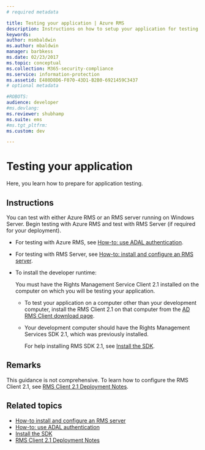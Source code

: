 ```yaml
---
# required metadata

title: Testing your application | Azure RMS
description: Instructions on how to setup your application for testing.
keywords:
author: msmbaldwin
ms.author: mbaldwin
manager: barbkess
ms.date: 02/23/2017
ms.topic: conceptual
ms.collection: M365-security-compliance
ms.service: information-protection
ms.assetid: E480D8D6-F070-43D1-B2B0-6921459C3437
# optional metadata

#ROBOTS:
audience: developer
#ms.devlang:
ms.reviewer: shubhamp
ms.suite: ems
#ms.tgt_pltfrm:
ms.custom: dev

---
```


# Testing your application

Here, you learn how to prepare for application testing.

## Instructions

You can test with either Azure RMS or an RMS server running on Windows Server.  Begin testing with Azure RMS and test with RMS Server (if required for your deployment).

- For testing with Azure RMS, see [How-to: use ADAL authentication](how-to-use-adal-authentication.md).
- For testing with RMS Server, see [How-to: install and configure an RMS server](how-to-install-and-configure-an-rms-server.md).
- To install the developer runtime:

   You must have the Rights Management Service Client 2.1 installed on the computer on which you will be testing your application.
  - To test your application on a computer other than your development computer, install the RMS Client 2.1 on that computer from the [AD RMS Client download page](https://www.microsoft.com/download/details.aspx?id=38396).
  - Your development computer should have the Rights Management Services SDK 2.1, which was previously installed.

    For help installing RMS SDK 2.1, see [Install the SDK](install-the-rms-sdk.md).

## Remarks

This guidance is not comprehensive. To learn how to configure the RMS Client 2.1, see [RMS Client 2.1 Deployment Notes](https://technet.microsoft.com/library/jj159267(WS.10).aspx).

## Related topics

* [How-to install and configure an RMS server](how-to-install-and-configure-an-rms-server.md)
* [How-to: use ADAL authentication](how-to-use-adal-authentication.md)
* [Install the SDK](install-the-rms-sdk.md)
* [RMS Client 2.1 Deployment Notes](https://technet.microsoft.com/library/jj159267(WS.10).aspx)

